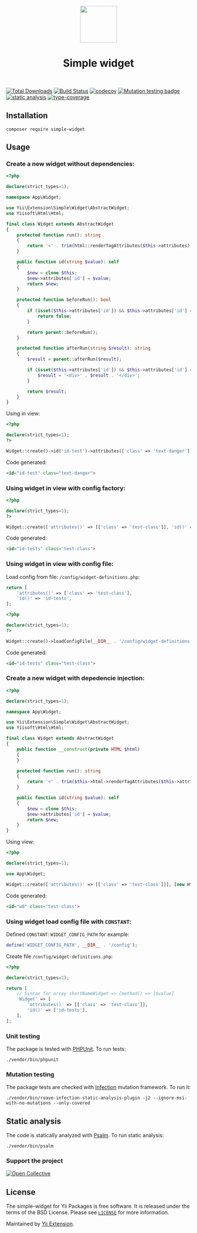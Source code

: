 <p align="center">
    <a href="https://github.com/yii-extension" target="_blank">
        <img src="https://lh3.googleusercontent.com/ehSTPnXqrkk0M3U-UPCjC0fty9K6lgykK2WOUA2nUHp8gIkRjeTN8z8SABlkvcvR-9PIrboxIvPGujPgWebLQeHHgX7yLUoxFSduiZrTog6WoZLiAvqcTR1QTPVRmns2tYjACpp7EQ=w2400" height="100px">
    </a>
    <h1 align="center">Simple widget</h1>
    <br>
</p>

[![Total Downloads](https://poser.pugx.org/yii-extension/simple-widget/downloads.png)](https://packagist.org/packages/yii-extension/simple-widget)
[![Build Status](https://github.com/yii-extension/simple-widget/workflows/build/badge.svg)](https://github.com/yii-extension/simple-widget/actions?query=workflow%3Abuild)
[![codecov](https://codecov.io/gh/yii-extension/simple-widget/branch/master/graph/badge.svg?token=gaUysTvoUu)](https://codecov.io/gh/yii-extension/simple-widget)
[![Mutation testing badge](https://img.shields.io/endpoint?style=flat&url=https%3A%2F%2Fbadge-api.stryker-mutator.io%2Fgithub.com%2Fyii-extension%2Fsimple-widget%2Fmaster)](https://dashboard.stryker-mutator.io/reports/github.com/yii-extension/simple-widget/master)
[![static analysis](https://github.com/yii-extension/simple-widget/workflows/static%20analysis/badge.svg)](https://github.com/yii-extension/simple-widget/actions?query=workflow%3A%22static+analysis%22)
[![type-coverage](https://shepherd.dev/github/yii-extension/simple-widget/coverage.svg)](https://shepherd.dev/github/yii-extension/simple-widget)


## Installation

```shell
composer require simple-widget
```

## Usage

### Create a new widget without dependencies:

```php
<?php

declare(strict_types=1);

namespace App\Widget;

use Yii\Extension\Simple\Widget\AbstractWidget;
use Yiisoft\Html\Html;

final class Widget extends AbstractWidget
{
    protected function run(): string
    {
        return '<' . trim(html::renderTagAttributes($this->attributes)) . '>';
    }

    public function id(string $value): self
    {
        $new = clone $this;
        $new->attributes['id'] = $value;
        return $new;
    }

    protected function beforeRun(): bool
    {
        if (isset($this->attributes['id']) && $this->attributes['id'] === 'beforerun') {
            return false;
        }

        return parent::beforeRun();
    }

    protected function afterRun(string $result): string
    {
        $result = parent::afterRun($result);

        if (isset($this->attributes['id']) && $this->attributes['id'] === 'afterrun') {
            $result = '<div>' . $result . '</div>';
        }

        return $result;
    }
}
```

Using in view:

```php
<?php

declare(strict_types=1);
?>

Widget::create()->id('id-test')->attributes(['class' => 'text-danger'])->render();
```

Code generated:

```html
<id="id-test" class="text-danger">
```

### Using widget in view with config factory:

```php
<?php

declare(strict_types=1);
?>

Widget::create(['attributes()' => [['class' => 'test-class']], 'id()' => ['id-tests']])->render();
```

Code generated:

```html
<id="id-tests" class="test-class">
```

### Using widget in view with config file:

Load config from file: `/config/widget-definitions.php`:

```php
return [
    'attributes()' => ['class' => 'test-class'],
    'id()' => 'id-tests',
];
```

```php
<?php

declare(strict_types=1);
?>

Widget::create()->loadConfigFile(__DIR__ . '/config/widget-definitions.php')->render();
```

Code generated:
```html
<id="id-tests" class="test-class">
```

### Create a new widget with depedencie injection:

```php
<?php

declare(strict_types=1);

namespace App\Widget;

use Yii\Extension\Simple\Widget\AbstractWidget;
use Yiisoft\Html\Html;

final class Widget extends AbstractWidget
{
    public function __construct(private HTML $html)
    {
    }

    protected function run(): string
    {
        return '<' . trim($this->html->renderTagAttributes($this->attributes)) . '>';
    }

    public function id(string $value): self
    {
        $new = clone $this;
        $new->attributes['id'] = $value;
        return $new;
    }
}
```

Using view:

```php
<?php

declare(strict_types=1);

use App\Widget;

Widget::create(['attributes()' => [['class' => 'test-class']]], [new Html()])->id('w0')->render();
```

Code generated:
```html
<id="w0" class="test-class">
```

### Using widget load config file with `CONSTANT`:

Defined `CONSTANT`: `WIDGET_CONFIG_PATH` for example:

```php
define('WIDGET_CONFIG_PATH', __DIR__ . '/config');
```

Create file `/config/widget-definitions.php`:

```php
<?php

declare(strict_types=1);

return [
    // Sintax for array shortNameWidget => [method() => [$value]
    'Widget' => [
        'attributes()' => [['class' => 'test-class']],
        'id()' => ['id-tests'],
    ],
];
```

### Unit testing

The package is tested with [PHPUnit](https://phpunit.de/). To run tests:

```shell
./vendor/bin/phpunit
```

### Mutation testing

The package tests are checked with [Infection](https://infection.github.io/) mutation framework. To run it:

```shell
./vendor/bin/roave-infection-static-analysis-plugin -j2 --ignore-msi-with-no-mutations --only-covered
```

## Static analysis

The code is statically analyzed with [Psalm](https://psalm.dev/docs). To run static analysis:

```shell
./vendor/bin/psalm
```

### Support the project

[![Open Collective](https://img.shields.io/badge/Open%20Collective-sponsor-7eadf1?logo=open%20collective&logoColor=7eadf1&labelColor=555555)](https://opencollective.com/yiisoft)

## License

The simple-widget for Yii Packages is free software. It is released under the terms of the BSD License.
Please see [`LICENSE`](./LICENSE.md) for more information.

Maintained by [Yii Extension](https://github.com/yii-extension).

